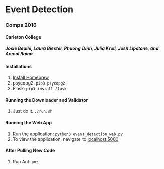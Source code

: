 # Event Detection
### Comps 2016
#### Carleton College
##### Josie Bealle, Laura Biester, Phuong Dinh, Julia Kroll, Josh Lipstone, and Anmol Raina

#### Installations
1. [Install Homebrew](http://brew.sh/)
1. psycopg2: `pip3 psycopg2`
1. Flask: `pip3 install Flask`

#### Running the Downloader and Validator
1. Just do it. `./run.sh`

#### Running the Web App
1. Run the application: `python3 event_detection_web.py`
1. To view the application, navigate to [localhost:5000](http://localhost:5000/)

#### After Pulling New Code
1. Run Ant: `ant`
